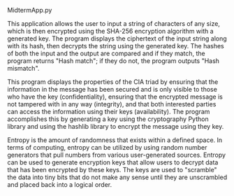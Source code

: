 MidtermApp.py

This application allows the user to input a string of characters of any size, which is then encrypted using the SHA-256 encryption algorithm with a generated key. The program displays the ciphertext of the input string along with its hash, then decrypts the string using the generated key. The hashes of both the input and the output are compared and if they match, the program returns "Hash match"; if they do not, the program outputs "Hash mismatch".

This program displays the properties of the CIA triad by ensuring that the information in the message has been secured and is only visible to those who have the key (confidentiality), ensuring that the encrypted message is not tampered with in any way (integrity), and that both interested parties can access the information using their keys (availability). The program accomplishes this by generating a key using the cryptography Python library and using the hashlib library to encrypt the message using they key.

Entropy is the amount of randomness that exists within a defined space. In terms of computing, entropy can be utilized by using random number generators that pull numbers from various user-generated sources. Entropy can be used to generate encryption keys that allow users to decrypt data that has been encrypted by these keys. The keys are used to "scramble" the data into tiny bits that do not make any sense until they are unscrambled and placed back into a logical order.
